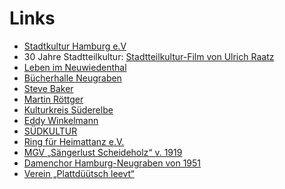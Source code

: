 # Links

-   [Stadtkultur Hamburg e.V](http://www.stadtkultur-hh.de)
-   30 Jahre Stadtteilkultur: [Stadtteilkultur-Film von Ulrich
    Raatz](http://www.hamburg.de/stadtteilkultur/2091080/video-stadtteilkultur.html)
-   [Leben im Neuwiedenthal](http://www.neuwiedenthal.de)
-   [Bücherhalle
    Neugraben](http://www.buecherhallen.de/aw/home/standortliste~dl/neugraben/)
-   [Steve Baker](http://www.stevebaker.de/)
-   [Martin Röttger](http://www.martinroettger.de)
-   [Kulturkreis Süderelbe](http://xn--kulturkreis-sderelbe-1ec.de/)
-   [Eddy Winkelmann](http://www.eddywinkelmann.de)
-   [SÜDKULTUR](http://www.sued-kultur.de/)
-   [Ring für Heimattanz e.V.](http://www.heimattanz.de/)
-   [MGV „Sängerlust Scheideholz“ v.
    1919](http://www.chorverband-hh.de/)
-   [Damenchor Hamburg-Neugraben von
    1951](http://www.chorverband-hh.de/)
-   [Verein „Plattdüütsch leevt“](http://www.plattdueuetsch-leevt.de/)

